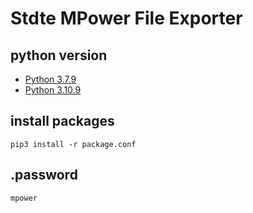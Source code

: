 # Stdte MPower File Exporter

## python version

- [Python 3.7.9](https://www.python.org/downloads/release/python-379)
- [Python 3.10.9](https://www.python.org/downloads/release/python-3109)

## install packages

```
pip3 install -r package.conf
```

## .password

```
mpower
```
